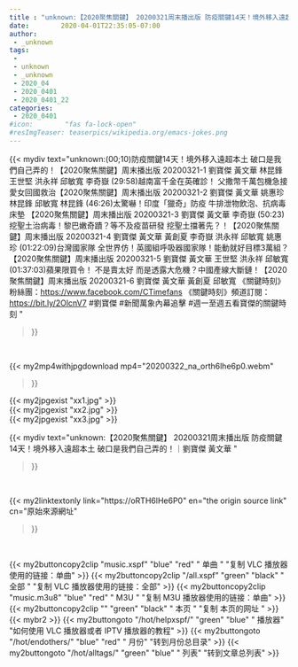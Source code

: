 ```yaml
---
title : "unknown:【2020聚焦關鍵】 20200321周末播出版 防疫關鍵14天！境外移入遠超本土 破口是我們自己弄的！｜劉寶傑 黃文華 "
date:        2020-04-01T22:35:05-07:00
author:
 - _unknown
tags:
 - 
 - unknown
 - _unknown
 - 2020_04
 - 2020_0401
 - 2020_0401_22
categories:
 - 2020_0401
#icon:        "fas fa-lock-open"
#resImgTeaser: teaserpics/wikipedia.org/emacs-jokes.png
---
```







{{< mydiv text="unknown:(00;10)防疫關鍵14天！境外移入遠超本土 破口是我們自己弄的！【2020聚焦關鍵】周末播出版 20200321-1 劉寶傑 黃文華 林昆鋒 王世堅 洪永祥 邱敏寬 李奇嶽  (29:58)越南富千金在英確診！ 父撒幣千萬包機急接愛女回國救治【2020聚焦關鍵】周末播出版 20200321-2 劉寶傑 黃文華 姚惠珍 林昆鋒 邱敏寬 林昆鋒  (46:26)太驚嚇！印度「獵奇」防疫 牛排泄物飲泡、抗病毒床墊 【2020聚焦關鍵】周末播出版 20200321-3 劉寶傑 黃文華 李奇嶽  (50:23)挖聖土治病毒！黎巴嫩奇蹟？等不及疫苗研發 挖聖土擋著先？！【2020聚焦關鍵】周末播出版 20200321-4 劉寶傑 黃文華 黃創夏 李奇嶽 洪永祥 邱敏寬 姚惠珍  (01:22:09)台灣國家隊 全世界仿！英國組呼吸器國家隊！能動就好目標3萬組？【2020聚焦關鍵】周末播出版 20200321-5 劉寶傑 黃文華 王世堅 洪永祥 邱敏寬  (01:37:03)蘋果限買令！ 不是賣太好 而是透露大危機？中國產線大斷鏈！【2020聚焦關鍵】周末播出版 20200321-6 劉寶傑 黃文華 黃創夏 邱敏寬  《關鍵時刻》粉絲團：https://www.facebook.com/CTimefans 《關鍵時刻》頻道訂閱：https://bit.ly/2OlcnV7  #劉寶傑 #新聞萬象內幕追擊 #週一至週五看寶傑的關鍵時刻 "
>}}
<br>


{{< my2mp4withjpgdownload mp4="20200322_na_orth6lhe6p0.webm"
>}}

{{< my2jpgexist "xx1.jpg" >}}<br>
{{< my2jpgexist "xx2.jpg" >}}<br>
{{< my2jpgexist "xx3.jpg" >}}<br>



{{< mydiv text="unknown:【2020聚焦關鍵】 20200321周末播出版 防疫關鍵14天！境外移入遠超本土 破口是我們自己弄的！｜劉寶傑 黃文華 "
>}}
<br>

{{< my2linktextonly link="https://oRTH6lHe6P0"
en="the origin source link" cn="原始來源網址"
>}}


<br>


{{< my2buttoncopy2clip "music.xspf"        "blue"   "red"    " 单曲 "  "复制 VLC 播放器使用的链接：单曲" >}} {{< my2buttoncopy2clip "/all.xspf"         "green"  "black"  " 全部 "  "复制 VLC 播放器使用的链接：全部" >}} {{< my2buttoncopy2clip "music.m3u8"        "blue"   "red"    " M3U  "    "复制 M3U 播放器使用的链接：单曲" >}} {{< my2buttoncopy2clip ""                  "green"  "black"  " 本页 "    "复制 本页的网址 " >}} {{< mybr2 >}} {{< my2buttongoto      "/hot/helpxspf/"    "green"  "blue"   " 播放器" "如何使用 VLC 播放器或者 IPTV 播放器的教程" >}} {{< my2buttongoto      "/hot/endothers/"   "blue"   "red"    " 月份"   "转到月份总目录" >}} {{< my2buttongoto      "/hot/alltags/"     "green"  "blue"   " 列表"   "转到文章总列表" >}} 
